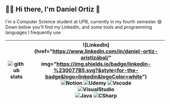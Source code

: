 ## 🧑‍💻 Hi there, I'm Daniel Ortiz 👋

I'm a Computer Science student at UPB, currently in my fourth semester 😄
<br>
Down below you'll find my LinkedIn, and some tools and programming languages I frequently use

| ![github stats](https://github-readme-stats.vercel.app/api/top-langs/?username=dano796&theme=dark) | ![LinkedIn](href="https://www.linkedin.com/in/daniel-ortiz-aristizábal/" img="https://img.shields.io/badge/linkedin-%230077B5.svg?&style=for-the-badge&logo=linkedin&logoColor=white") <br> ![Notion](https://img.shields.io/badge/Notion-000000?style=for-the-badge&logo=notion&logoColor=white) ![Udemy](https://img.shields.io/badge/Udemy-EC5252?style=for-the-badge&logo=Udemy&logoColor=white) ![Vscode](https://img.shields.io/badge/VSCode-0078D4?style=for-the-badge&logo=visual%20studio%20code&logoColor=white) <br> ![VisualStudio](https://img.shields.io/badge/Visual_Studio-5C2D91?style=for-the-badge&logo=visual%20studio&logoColor=white) <br> ![Java](https://img.shields.io/badge/Java-ED8B00?style=for-the-badge&logo=java&logoColor=white) ![CSharp](https://img.shields.io/badge/C%23-239120?style=for-the-badge&logo=c-sharp&logoColor=white) |
|:---:|:---:|

<!--
**dano796/dano796** is a ✨ _special_ ✨ repository because its `README.md` (this file) appears on your GitHub profile.

Here are some ideas to get you started:

- 🔭 I’m currently working on ...
- 🌱 I’m currently learning ...
- 👯 I’m looking to collaborate on ...
- 🤔 I’m looking for help with ...
- 💬 Ask me about ...
- 📫 How to reach me: ...
- 😄 Pronouns: ...
- ⚡ Fun fact: ...
- References:
  https://github.com/alexandresanlim/Badges4-README.md-Profile
  https://hendrasob.github.io/badges/
-->
